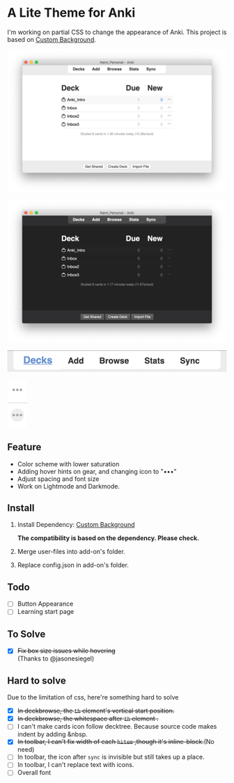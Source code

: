 # A Lite Theme for Anki

I'm working on partial CSS to change the appearance of Anki. This project is based on [Custom Background](https://github.com/AnKingMed/Custom-background-image-and-gear-icon).

![light](media/light.png)

![dark](media/dark.png)

![bar](media/bar.png)

![hints](media/hints.png)

## Feature

- Color scheme with lower saturation
- Adding hover hints on gear, and changing icon to "•••"
- Adjust spacing and font size
- Work on Lightmode and Darkmode.

## Install

1. Install Dependency: [Custom Background](https://github.com/AnKingMed/Custom-background-image-and-gear-icon)

   **The compatibility is based on the dependency. Please check.**

2. Merge user-files into add-on's folder.

3. Replace config.json in add-on's folder.

## Todo

- [ ] Button Appearance
- [ ] Learning start page

## To Solve

- [x] ~~Fix box size issues while hovering~~  
(Thanks to @jasonesiegel)

## Hard to solve

Due to the limitation of css, here're something hard to solve

- [x] ~~In deckbrowse, the `th` element's vertical start position.~~
- [x] ~~In deckbrowse, the whitespace after `th` element .~~
- [ ] I can't make cards icon follow decktree. Because source code makes indent by adding &nbsp.
- [x] ~~In toolbar, I can't fix width of each `hitem` ,though it's inline-block.~~(No need)
- [ ] In toolbar, the icon after `sync` is invisible but still takes up a place.
- [ ] In toolbar, I can't replace text with icons.
- [ ] Overall font